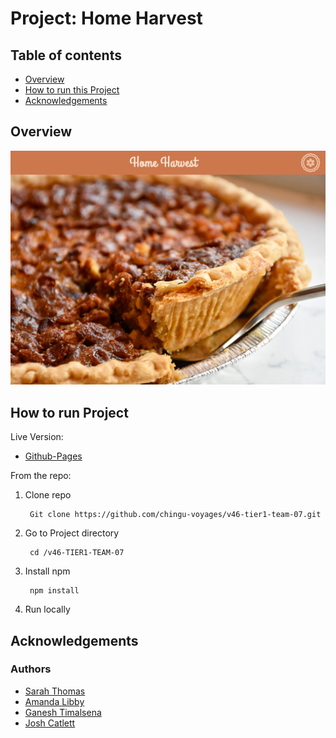 # Project: Home Harvest

## Table of contents

- [Overview](#overview)
- [How to run this Project](#how-to-run-this-project)
- [Acknowledgements](#acknowledgements)

## Overview


![Home Harvest website](./img/Home-Harvest.png)
## How to run Project

Live Version:
- [Github-Pages](https://chingu-voyages.github.io/v46-tier1-team-07/index.html)

From the repo: 

1) Clone repo

        Git clone https://github.com/chingu-voyages/v46-tier1-team-07.git

2) Go to Project directory

        cd /v46-TIER1-TEAM-07

3) Install npm

        npm install

4) Run locally
        
        


    

## Acknowledgements



### Authors
- [Sarah Thomas](https://github;com/Sarah-Thomas)
- [Amanda Libby](https://github.com/Amanda-Libby)
- [Ganesh Timalsena](https://github.com/gtimalsena)
- [Josh Catlett](https://github.com/xITSDUCKYx)
